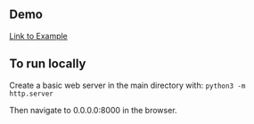 ## Demo

[Link to Example](https://omalsa04.github.io/track-join/)

## To run locally

Create a basic web server in the main directory with:
`python3 -m http.server`

Then navigate to 0.0.0.0:8000 in the browser.
